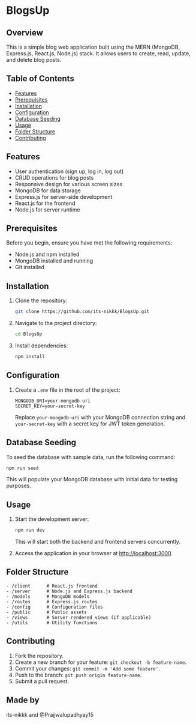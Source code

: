 # BlogsUp

## Overview

This is a simple blog web application built using the MERN (MongoDB, Express.js, React.js, Node.js) stack. It allows users to create, read, update, and delete blog posts.

## Table of Contents

- [Features](#features)
- [Prerequisites](#prerequisites)
- [Installation](#installation)
- [Configuration](#configuration)
- [Database Seeding](#database-seeding)
- [Usage](#usage)
- [Folder Structure](#folder-structure)
- [Contributing](#contributing)

## Features

- User authentication (sign up, log in, log out)
- CRUD operations for blog posts
- Responsive design for various screen sizes
- MongoDB for data storage
- Express.js for server-side development
- React.js for the frontend
- Node.js for server runtime

## Prerequisites

Before you begin, ensure you have met the following requirements:

- Node.js and npm installed
- MongoDB installed and running
- Git installed

## Installation

1. Clone the repository:

   ```bash
   git clone https://github.com/its-nikkk/BlogsUp.git
   ```

2. Navigate to the project directory:

   ```bash
   cd BlogsUp
   ```

3. Install dependencies:

   ```bash
   npm install
   ```

## Configuration

1. Create a `.env` file in the root of the project:

   ```plaintext
   MONGODB_URI=your-mongodb-uri
   SECRET_KEY=your-secret-key
   ```

   Replace `your-mongodb-uri` with your MongoDB connection string and `your-secret-key` with a secret key for JWT token generation.

## Database Seeding

To seed the database with sample data, run the following command:

```bash
npm run seed
```

This will populate your MongoDB database with initial data for testing purposes.

## Usage

1. Start the development server:

   ```bash
   npm run dev
   ```

   This will start both the backend and frontend servers concurrently.

2. Access the application in your browser at [http://localhost:3000](http://localhost:3000).

## Folder Structure

```
- /client      # React.js frontend
- /server      # Node.js and Express.js backend
- /models      # MongoDB models
- /routes      # Express.js routes
- /config      # Configuration files
- /public      # Public assets
- /views       # Server-rendered views (if applicable)
- /utils       # Utility functions
```

## Contributing

1. Fork the repository.
2. Create a new branch for your feature: `git checkout -b feature-name`.
3. Commit your changes: `git commit -m 'Add some feature'`.
4. Push to the branch: `git push origin feature-name`.
5. Submit a pull request.

## Made by
its-nikkk and @Prajjwalupadhyay15
